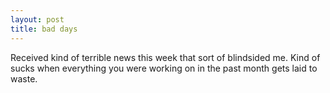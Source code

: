 ```yaml
---
layout: post
title: bad days
---
```


Received kind of terrible news this week that sort of blindsided me. Kind of sucks when everything you were working on in the past month gets laid to waste. 
